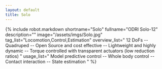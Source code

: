 ```yaml
---
layout: default
title: Solo
---
```


{% include robot.markdown
    shortname="Solo"
    fullname="ODRI Solo-12"
    description=""
    image="/assets/imgs/Solo.jpg"
    tag_list="Locomotion,Control,Estimation"
    overview_list="
        12 DoFs
        --
        Quadruped
        --
        Open Source and cost effective
        --
        Lightweight and highly dynamic
        --
        Torque controlled with transparent actuators (low reduction ratios)
    "
    usage_list="
        Model predictive control
        --
        Whole body control
        --
        Contact interaction
        --
        State estimation
    "
%}